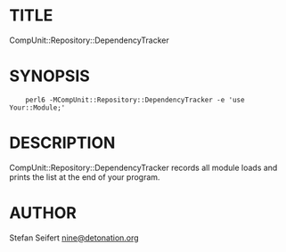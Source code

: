 # TITLE

CompUnit::Repository::DependencyTracker

# SYNOPSIS

```
    perl6 -MCompUnit::Repository::DependencyTracker -e 'use Your::Module;'
```

# DESCRIPTION

CompUnit::Repository::DependencyTracker records all module loads and prints
the list at the end of your program.

# AUTHOR

Stefan Seifert <nine@detonation.org>
